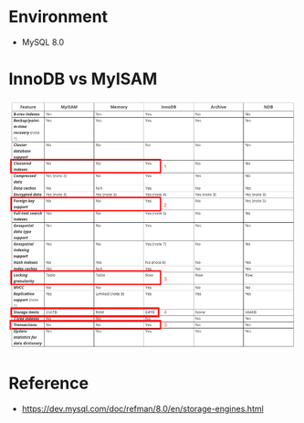 # Environment
* MySQL 8.0

# InnoDB vs MyISAM
![alt text](innodb_vs_myisam.png)


# Reference
* https://dev.mysql.com/doc/refman/8.0/en/storage-engines.html
